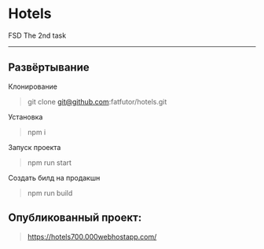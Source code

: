# Hotels
FSD The 2nd task

---

## Развёртывание

Клонирование
>git clone git@github.com:fatfutor/hotels.git

Установка
>npm i

Запуск проекта
>npm run start

Создать билд на продакшн
>npm run build

## Опубликованный проект:
>https://hotels700.000webhostapp.com/
